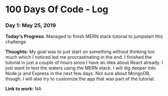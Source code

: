 # 100 Days Of Code - Log

### Day 1: May 25, 2019

**Today's Progress**: Managed to finish MERN stack tutorial to jumpstart this challenge

**Thoughts:** My goal was to just start on something without thinking too much which I noticed led me procrastinating in the end. I finished the tutorial in just a couple of hours since I have an idea about React already. I just want to test the waters using the MERN stack. I will dig deeper into Node.js and Express in the next few days. Not sure about MongoDB, though. I will also try to customize the app that was part of the tutorial.

**Link to work:** NA